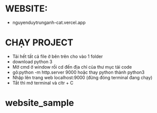 # WEBSITE:
- nguyenduytrunganh-cat.vercel.app

# CHẠY PROJECT
-   Tải hết tất cả file ở bên trên cho vào 1 folder
-   download python 3
-   Mở cmd ở window rồi cd đến địa chỉ của thư mục tải code
-   gõ:python -m http.server 9000 hoặc thay python thành python3
-   Nhập lên trang web localhost:9000 (đừng đóng terminal đang chạy)
-   Tắt thì mở terminal và cltr + C

# website_sample
